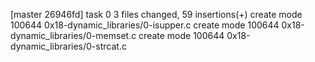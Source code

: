 [master 26946fd] task 0
 3 files changed, 59 insertions(+)
 create mode 100644 0x18-dynamic_libraries/0-isupper.c
 create mode 100644 0x18-dynamic_libraries/0-memset.c
 create mode 100644 0x18-dynamic_libraries/0-strcat.c
